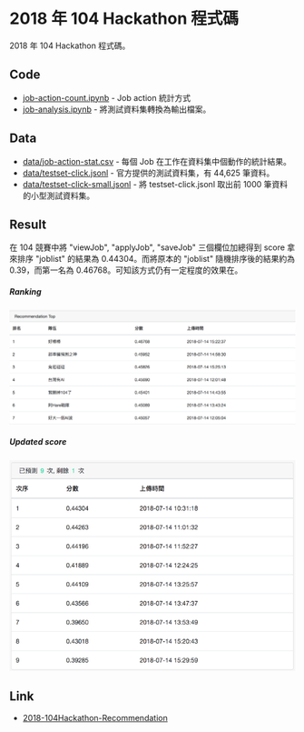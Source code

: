# 2018 年 104 Hackathon 程式碼

2018 年 104 Hackathon 程式碼。

## Code

- [job-action-count.ipynb](job-action-count.ipynb) - Job action 統計方式
- [job-analysis.ipynb](job-analysis.ipynb) - 將測試資料集轉換為輸出檔案。

## Data

- [data/job-action-stat.csv](data/job-action-stat.csv) - 每個 Job 在工作在資料集中個動作的統計結果。
- [data/testset-click.jsonl](data/testset-click.jsonl) - 官方提供的測試資料集，有 44,625 筆資料。
- [data/testset-click-small.jsonl](data/testset-click-small.jsonl) - 將 testset-click.jsonl 取出前 1000 筆資料的小型測試資料集。

## Result

在 104 競賽中將 "viewJob", "applyJob", "saveJob" 三個欄位加總得到 score 拿來排序 "joblist" 的結果為 0.44304。而將原本的 "joblist" 隨機排序後的結果約為 0.39，而第一名為 0.46768。可知該方式仍有一定程度的效果在。

##### Ranking

![update-img](images/104-hackathon-1.png)

##### Updated score

![clean-up](images/104-hackathon-2.png)

## Link

- [2018-104Hackathon-Recommendation](https://github.com/104corp/2018-104Hackathon-Recommendation)
